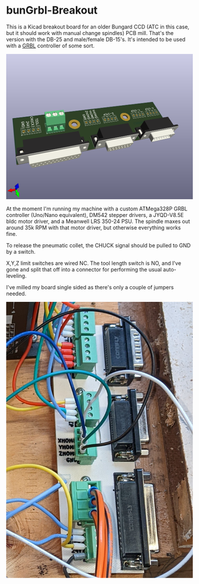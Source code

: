 # bunGrbl-Breakout

This is a Kicad breakout board for an older Bungard CCD (ATC in this case,
but it should work with manual change spindles) PCB mill. That's the
version with the DB-25 and male/female DB-15's. It's intended to be used
with a [GRBL](https://github.com/gnea/grbl/wiki) controller of some sort.

![Model](Images/bunGrbl-breakout.png)

At the moment I'm running my machine with a custom ATMega328P GRBL
controller (Uno/Nano equivalent), DM542 stepper drivers, a JYQD-V8.5E bldc
motor driver, and a Meanwell LRS 350-24 PSU. The spindle maxes out around
35k RPM with that motor driver, but otherwise everything works fine.

To release the pneumatic collet, the CHUCK signal should be pulled to GND
by a switch.

X,Y,Z limit switches are wired NC. The tool length switch is NO, and
I've gone and split that off into a connector for performing the usual
auto-leveling.

I've milled my board single sided as there's only a couple of jumpers
needed.

![Assembled](Images/assembled.jpg)
